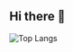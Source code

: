 ## Hi there 👋



![Top Langs](https://ryeshiro5778s-github-readme-stats-flax-phi.vercel.app/api/top-langs/?username=rye-shiro5778&count_private=true)


<!--
**rye-shiro5778/rye-shiro5778** is a ✨ _special_ ✨ repository because its `README.md` (this file) appears on your GitHub profile.

Here are some ideas to get you started:

- 🔭 I’m currently working on ...
- 🌱 I’m currently learning ...
- 👯 I’m looking to collaborate on ...
- 🤔 I’m looking for help with ...
- 💬 Ask me about ...
- 📫 How to reach me: ...
- 😄 Pronouns: ...
- ⚡ Fun fact: ...
-->
